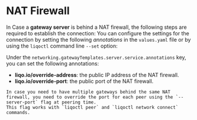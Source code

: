 # NAT Firewall

In Case a **gateway server** is behind a NAT firewall, the following steps are required to establish the connection:
You can configure the settings for the connection by setting the following *annotations* in the `values.yaml` file or by using the `liqoctl` command line `--set` option:

Under the `networking.gatewayTemplates.server.service.annotations` key, you can set the following annotations:

* **liqo.io/override-address**: the public IP address of the NAT firewall.
* **liqo.io/override-port**: the public port of the NAT firewall.

```{admonition} Tip
In case you need to have multiple gateways behind the same NAT firewall, you need to override the port for each peer using the `--server-port` flag at peering time.
This flag works with `liqoctl peer` and `liqoctl network connect` commands.
```
